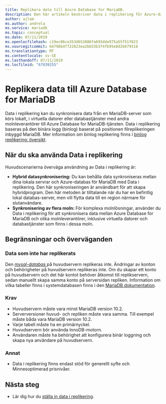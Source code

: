 ```yaml
---
title: Replikera data till Azure Database for MariaDB.
description: Den här artikeln beskriver data i replikering för Azure-databas för MariaDB.
author: ajlam
ms.author: andrela
ms.service: mariadb
ms.topic: conceptual
ms.date: 07/11/2019
ms.openlocfilehash: c19ec06ce353d653086fa693dde975a55f51f823
ms.sourcegitcommit: 64798b4f722623ea2bb53b374fb95e8d2b679318
ms.translationtype: MT
ms.contentlocale: sv-SE
ms.lasthandoff: 07/11/2019
ms.locfileid: "67839255"
---
```

# <a name="replicate-data-into-azure-database-for-mariadb"></a>Replikera data till Azure Database for MariaDB

Data i replikering kan du synkronisera data från en MariaDB-server som körs lokalt, i virtuella datorer eller databastjänster med andra molnleverantörer till Azure Database for MariaDB-tjänsten. Data i replikering baseras på den binära logg (binlog) baserat på positionen filreplikeringen inbyggd MariaDB. Mer information om binlog replikering finns i [binlog replikering: översikt](https://mariadb.com/kb/en/library/replication-overview/).

## <a name="when-to-use-data-in-replication"></a>När du ska använda Data i replikering
Huvudscenarierna överväga användning av Data i replikering är:

- **Hybrid datasynkronisering:** Du kan behålla data synkroniseras mellan dina lokala servrar och Azure-databas för MariaDB med Data i replikering. Den här synkroniseringen är användbart för att skapa hybridprogram. Den här metoden är tilltalande när du har en befintlig lokal databas-server, men vill flytta data till en region närmare för slutanvändare.
- **Synkronisering av flera moln:** För komplexa molnlösningar, använder du Data i replikering för att synkronisera data mellan Azure Database for MariaDB och olika molnleverantörer, inklusive virtuella datorer och databastjänster som finns i dessa moln.

## <a name="limitations-and-considerations"></a>Begränsningar och överväganden

### <a name="data-not-replicated"></a>Data som inte har replikerats
Den [ *mysql-databas* ](https://mariadb.com/kb/en/library/the-mysql-database-tables/) på huvudservern replikeras inte. Ändringar av konton och behörigheter på huvudservern replikeras inte. Om du skapar ett konto på huvudservern och det här kontot behöver åtkomst till replikservern, sedan manuellt skapa samma konto på serversidan repliken. Information om vilka tabeller finns i systemdatabasen finns i den [MariaDB dokumentation](https://mariadb.com/kb/en/library/the-mysql-database-tables/).

### <a name="requirements"></a>Krav
- Huvudservern måste vara minst MariaDB version 10.2.
- Serverversioner huvud- och repliken måste vara samma. Till exempel måste båda vara MariaDB version 10.2.
- Varje tabell måste ha en primärnyckel.
- Huvudservern bör använda InnoDB-motorn.
- Användaren måste ha behörighet att konfigurera binär loggning och skapa nya användare på huvudservern.

### <a name="other"></a>Annat
- Data i replikering finns endast stöd för generellt syfte och Minnesoptimerad prisnivåer.

## <a name="next-steps"></a>Nästa steg
- Lär dig hur du [ställa in data i replikering](howto-data-in-replication.md).
